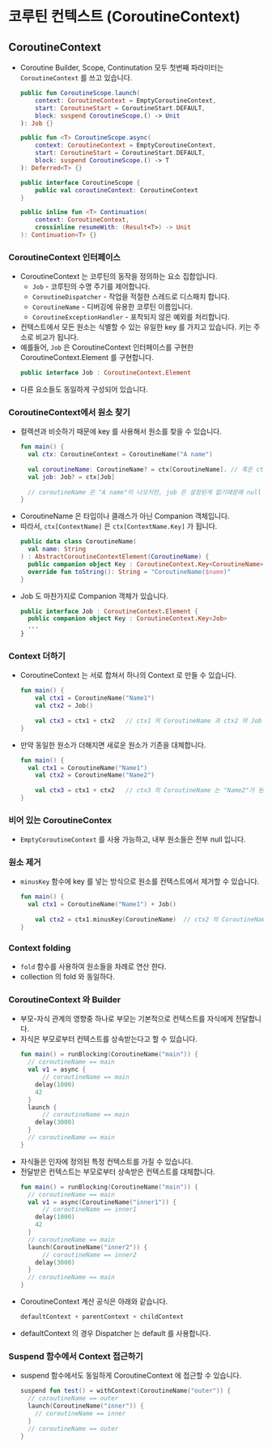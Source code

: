# 코루틴 컨텍스트 (CoroutineContext)

## CoroutineContext
- Coroutine Builder, Scope, Continutation 모두 첫번째 파라미터는 `CoroutineContext` 를 쓰고 있습니다.
    
    ```kotlin
    public fun CoroutineScope.launch(
        context: CoroutineContext = EmptyCoroutineContext,
        start: CoroutineStart = CoroutineStart.DEFAULT,
        block: suspend CoroutineScope.() -> Unit
    ): Job {}
    ```
    ```kotlin
    public fun <T> CoroutineScope.async(
        context: CoroutineContext = EmptyCoroutineContext,
        start: CoroutineStart = CoroutineStart.DEFAULT,
        block: suspend CoroutineScope.() -> T
    ): Deferred<T> {}
    ```
    ```kotlin
    public interface CoroutineScope {
        public val coroutineContext: CoroutineContext
    }
    ```
    ```kotlin
    public inline fun <T> Continuation(
        context: CoroutineContext,
        crossinline resumeWith: (Result<T>) -> Unit
    ): Continuation<T> {}
    ```

### CoroutineContext 인터페이스
- CoroutineContext 는 코루틴의 동작을 정의하는 요소 집합입니다.
    - `Job` - 코루틴의 수명 주기를 제어합니다.
    - `CoroutineDispatcher` - 작업을 적절한 스레드로 디스패치 합니다.
    - `CoroutineName` - 디버깅에 유용한 코루틴 이름입니다.
    - `CoroutineExceptionHandler` - 포착되지 않은 예외를 처리합니다.
- 컨텍스트에서 모든 원소는 식별할 수 있는 유일한 key 를 가지고 있습니다. 키는 주소로 비교가 됩니다.
- 예를들어, `Job` 은 CoroutineContext 인터페이스를 구현한 CoroutineContext.Element 를 구현합니다.  
  ```kotlin
  public interface Job : CoroutineContext.Element
  ```  
- 다른 요소들도 동일하게 구성되어 있습니다.

### CoroutineContext에서 원소 찾기
- 컬렉션과 비슷하기 때문에 key 를 사용해서 원소를 찾을 수 있습니다.
  ```kotlin
  fun main() {
    val ctx: CoroutineContext = CoroutineName("A name")
  		
  	val coroutineName: CoroutineName? = ctx[CoroutineName]. // 혹은 ctx.get(CoroutineName)
  	val job: Job? = ctx[Job]
  		
  	// coroutineName 은 "A name"이 나오지만, job 은 설정된게 없기때문에 null
  }
  ```
- CoroutineName 은 타입이나 클래스가 아닌 Companion 객체입니다.
- 따라서, `ctx[ContextName]` 은  `ctx[ContextName.Key]` 가 됩니다.
    ```kotlin
    public data class CoroutineName(
      val name: String
    ) : AbstractCoroutineContextElement(CoroutineName) {
      public companion object Key : CoroutineContext.Key<CoroutineName>
      override fun toString(): String = "CoroutineName($name)"
    }
    ```
- Job 도 마찬가지로 Companion 객체가 있습니다.
    ```kotlin
    public interface Job : CoroutineContext.Element {
      public companion object Key : CoroutineContext.Key<Job>
      ...
    }
    ```

### Context 더하기
- CoroutineContext 는 서로 합쳐서 하나의 Context 로 만들 수 있습니다.    
    ```kotlin
    fun main() {
    	val ctx1 = CoroutineName("Name1")
    	val ctx2 = Job()
    		
    	val ctx3 = ctx1 + ctx2   // ctx1 의 CoroutineName 과 ctx2 의 Job 을 가진다.
    }
    ```
- 만약 동일한 원소가 더해지면 새로운 원소가 기존을 대체합니다.    
    ```kotlin
    fun main() {
      val ctx1 = CoroutineName("Name1")
    	val ctx2 = CoroutineName("Name2")
    		
    	val ctx3 = ctx1 + ctx2   // ctx3 의 CoroutineName 는 "Name2"가 된다.
    }
    ```

### 비어 있는 CoroutineContex
- `EmptyCoroutineContext` 를 사용 가능하고, 내부 원소들은 전부 null 입니다.

### 원소 제거
- `minusKey` 함수에 key 를 넣는 방식으로 원소를 컨텍스트에서 제거할 수 있습니다.    
    ```kotlin
    fun main() {
      val ctx1 = CoroutineName("Name1") + Job()
    		
    	val ctx2 = ctx1.minusKey(CoroutineName)  // ctx2 의 CoroutineName 은 제거되어 null이 된다.
    }
    ```

### Context folding
- `fold` 함수를 사용하여 원소들을 차례로 연산 한다.
- collection 의 fold 와 동일하다.

### CoroutineContext 와 Builder
- 부모-자식 관계의 영향중 하나로 부모는 기본적으로 컨텍스트를 자식에게 전달합니다.
- 자식은 부모로부터 컨텍스트를 상속받는다고 할 수 있습니다.
    ```kotlin
    fun main() = runBlocking(CoroutineName("main")) {
      // coroutineName == main
      val v1 = async {
    	  // coroutineName == main
        delay(1000)
        42
      }
      launch {
    	  // coroutineName == main
        delay(3000)
      }
      // coroutineName == main
    }
    ```
- 자식들은 인자에 정의된 특정 컨텍스트를 가질 수 있습니다.
- 전달받은 컨텍스트는 부모로부터 상속받은 컨텍스트를 대체합니다.
    ```kotlin
    fun main() = runBlocking(CoroutineName("main")) {
      // coroutineName == main
      val v1 = async(CoroutineName("inner1")) {
    	  // coroutineName == inner1
        delay(1000)
        42
      }
      // coroutineName == main
      launch(CoroutineName("inner2")) {
    	  // coroutineName == inner2
        delay(3000)
      }
      // coroutineName == main
    }
    ```
- CoroutineContext 계산 공식은 아래와 같습니다.    
    ```kotlin
    defaultContext + parentContext + childContext
    ```
- defaultContext 의 경우 Dispatcher 는 default 를 사용합니다.

### Suspend 함수에서 Context 접근하기
- suspend 함수에서도 동일하게 CoroutineContext 에 접근할 수 있습니다.    
    ```kotlin
    suspend fun test() = withContext(CoroutineName("outer")) {
      // coroutineName == outer
      launch(CoroutineName("inner")) {
      	// coroutineName == inner
      }
      // coroutineName == outer
    }
    ```